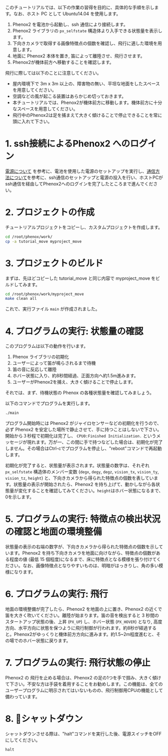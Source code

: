 このチュートリアルでは、以下の作業の習得を目的に、具体的な手順を示します。なお、ホスト PC として Ubuntu14.04 を使用します。

1. Phenox2 を電池から起動し、ssh 通信により接続します。
2. Phenox2 ライブラリの `px_selfstate` 構造体より入手できる状態量を表示します。
3. 下向きカメラで取得する画像特徴点の個数を確認し、飛行に適した環境を用意します。
4. 地面に Phenox2 本体を置き, 笛によって離陸させ、飛行させます。
5. Phenox2が機体前方へ移動することを確認します。

飛行に際しては以下のことに注意してください。

 - 屋内環境下で 3m x 3m 以上の、障害物の無い、平坦な地面をしたスペースを用意してください。
 - 空調などの風が起こる装置はあらかじめ切っておきます。
 - 本チュートリアルでは、Phenox2が機体前方に移動します。機体前方に十分なスペースを用意してください。  
 - 飛行中のPhenox2は足を捕まえて大きく傾けることで停止できることを常に頭に入れて下さい。

# 1. ssh接続によるPhenox2 へのログイン
[電源について](../start/power) を参考に、電池を使用した電源のセットアップを実行し、[通信方法について](../start/com)を参考に、ssh通信のセットアップと電源の投入を行い、ホストPCがssh通信を経由してPhenox2へのログインを完了したところまで進んでください。

# 2. プロジェクトの作成
チュートリアルプロジェクトをコピーし、カスタムプロジェクトを作成します。
```bash
cd /root/phenox/work/
cp -a tutorial_move myproject_move
```

# 3. プロジェクトのビルド
まずは、先ほどコピーした tutorial_move と同じ内容で myproject_move をビルドしてみます。
```bash
cd /root/phenox/work/myproject_move
make clean all
```
これで、実行ファイル `main` が作成されました。

# 4. プログラムの実行: 状態量の確認
このプログラムは以下の動作を行います。

1. Phenox ライブラリの初期化
2. ユーザーによって笛が鳴らされるまで待機
3. 笛の音に反応して離陸
4. ホバー状態に入り、約8秒間経過、正面方向へ約1.5m進みます。
5. ユーザーがPhenox2を捕え、大きく傾けることで停止します。

それでは、まず、待機状態の Phenox の各種状態量を確認してみましょう。

以下のコマンドでプログラムを実行します。

```bash
./main
```

プログラム開始時には Phenox2 がジャイロセンサーなどの初期化を行うので、必ず Phenox2 を安定した場所で静止させて、手に持つことはしないで下さい。開始から３秒程で初期化は完了し、 `CPU0:Finished Initialization.` というメッセージが現れます。万が一、この間に手で持つなどした場合は、初期化が完了しません。その場合はCtrl-cでプログラムを停止し、"reboot"コマンドで再起動します。

初期化が完了すると、状態量が表示されます。状態量の数字は、それぞれ `px_selfstate` 構造体のメンバー変数 (`degx`, `degy`, `degz`, `vision_tx`, `vision_ty`, `vision_tz`, `height`) と、下向きカメラから得られた特徴点の個数を表しています。状態量の表示が開始されたら、Phenox2 を持ち上げて、動かしながら各状態量が変化することを確認してみてください。`height`はホバー状態になるまで、0を示します。

# 5. プログラムの実行: 特徴点の検出状況の確認と地面の環境整備
状態量の表示の右端の数字が、下向きカメラから得られた特徴点の個数を示しています。Phenox2 を持ち下向きカメラを地面に向けながら、特徴点の個数がある程度の値 (最低 15 個程度)になるまで、床に特徴点となる模様を張り付けてください。なお、画像特徴点となりやすいものは、明暗がはっきりし、角の多い模様になります。

# 6. プログラムの実行: 飛行
地面の環境整備が完了したら、Phenox2 を地面の上に置き、Phenox2 の近くで笛を大きく吹いてください。離陸が始まります。笛の音を検出すると 3 秒間のスタートアップ状態の後、上昇 (`PX_UP`) し、ホバー状態 (`PX_HOVER`) となり, 高度方向、水平方向に状態を保つように飛行制御が行われます。約8秒が経過すると。Phenox2がゆっくりと機体前方方向に進みます。約1.5~2m程度進むと、その場でのホバー状態に戻ります。


# 7. プログラムの実行: 飛行状態の停止
Phenox2 の 飛行を止める場合は、Phenox2 の足の1つを手で掴み、大きく傾けて下さい。不安な方は手袋を着用することをお勧めします。この機能は、全てのユーザープログラムに明示されてはいないものの、飛行制御用CPUの機能として備わっています。

# 8. シャットダウン
シャットダウンさせる際は、"halt"コマンドを実行した後、電源スイッチをOFFにしてください。
```bash
halt
```
